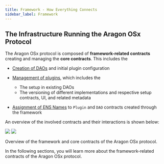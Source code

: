 ```yaml
---
title: Framework - How Everything Connects
sidebar_label: Framework
---
```


## The Infrastructure Running the Aragon OSx Protocol

The Aragon OSx protocol is composed of **framework-related contracts** creating and managing the **core contracts**. This includes the

- [Creation of DAOs](01-dao-creation/index.md) and initial plugin configuration
- [Management of plugins](02-plugin-management/index.md), which includes the

  - The setup in existing DAOs
  - The versioning of different implementations and respective setup contracts, UI, and related metadata

- [Assignment of ENS Names](./03-ens-names.md) to `Plugin` and `DAO` contracts created through the framework

An overview of the involved contracts and their interactions is shown below:

<div class="center-column">

![](/optimized-svg/framework/aragon-os-infrastructure-core-overview.drawio.svg#gh-light-mode-only) ![](/optimized-svg/framework/aragon-os-infrastructure-core-overview-dark.drawio.svg#gh-dark-mode-only)

<p class="caption">
  Overview of the framework and core contracts of the Aragon OSx protocol.
</p>

</div>

In the following sections, you will learn more about the framework-related contracts of the Aragon OSx protocol.
